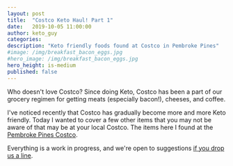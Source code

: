 ```yaml
---
layout: post
title:  "Costco Keto Haul! Part 1"
date:   2019-10-05 11:00:00
author: keto_guy
categories: 
description: "Keto friendly foods found at Costco in Pembroke Pines"
#image: /img/breakfast_bacon_eggs.jpg
#hero_image: /img/breakfast_bacon_eggs.jpg
hero_height: is-medium
published: false
---
```


Who doesn't love Costco? Since doing Keto, Costco has been a part of our grocery regimen for getting meats (especially bacon!), cheeses, and coffee.

I've noticed recently that Costco has gradually become more and more Keto friendly. Today I wanted to cover a few other items that you may not be aware of that may be at your local Costco. The items here I found at the [Pembroke Pines Costco](https://www.costco.com/warehouse-locations/pembroke-pines-fl-742.html).

Everything is a work in progress, and we're open to suggestions [if you drop us a line](mailto:ketoinmiami@protonmail.com).
